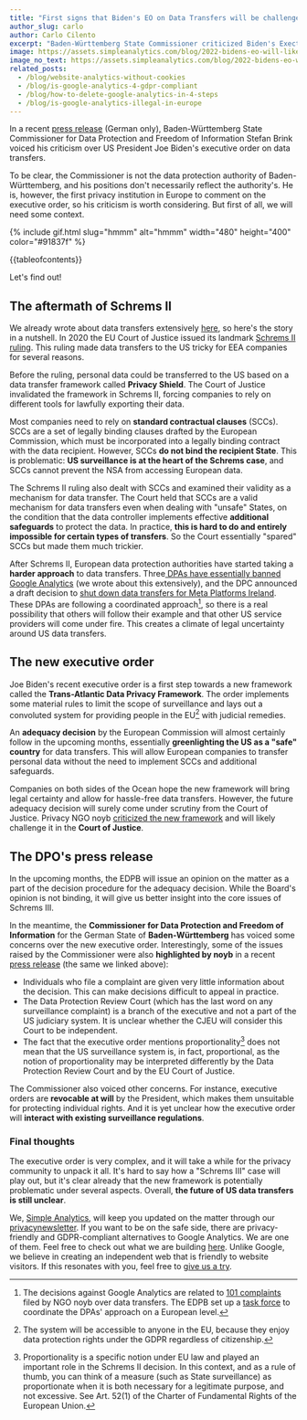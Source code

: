 ```yaml
---
title: "First signs that Biden's EO on Data Transfers will be challenged"
author_slug: carlo
author: Carlo Cilento
excerpt: "Baden-Württemberg State Commissioner criticized Biden's Exectuve Order on Data Tranfers. Thereby implicating that a deal between the EU and US is still far away"
image: https://assets.simpleanalytics.com/blog/2022-bidens-eo-will-likely-be-challenged/social-image-bidens-eo-will-be-challenged.png
image_no_text: https://assets.simpleanalytics.com/blog/2022-bidens-eo-will-likely-be-challenged/social-image-bidens-eo-will-be-challenged.png
related_posts:
  - /blog/website-analytics-without-cookies
  - /blog/is-google-analytics-4-gdpr-compliant
  - /blog/how-to-delete-google-analytics-in-4-steps
  - /blog/is-google-analytics-illegal-in-europe
---
```


In a recent [press release](https://www.baden-wuerttemberg.datenschutz.de/usa-eu-datentransfer-durchfuehrungsverordnung-us-praesident/) (German only), Baden-Württemberg State Commissioner for Data Protection and Freedom of Information Stefan Brink voiced his criticism over US President Joe Biden's executive order on data transfers.

To be clear, the Commissioner is not the data protection authority of Baden-Württemberg, and his positions don't necessarily reflect the authority's. He is, however, the first privacy institution in Europe to comment on the executive order, so his criticism is worth considering. But first of all, we will need some context.

{% include gif.html slug="hmmm" alt="hmmm" width="480" height="400" color="#91837f" %}

{{tableofcontents}}

Let's find out!

## The aftermath of Schrems II

We already wrote about data transfers extensively [here](https://www.simpleanalytics.com/blog/how-to-move-forward-with-data-transfers-between-the-eu-us), so here's the story in a nutshell. In 2020 the EU Court of Justice issued its landmark [Schrems II ruling](https://gdprhub.eu/index.php?title=CJEU_-_C-311/18_-_Schrems_II). This ruling made data transfers to the US tricky for EEA companies for several reasons.

Before the ruling, personal data could be transferred to the US based on a data transfer framework called **Privacy Shield**. The Court of Justice invalidated the framework in Schrems II, forcing companies to rely on different tools for lawfully exporting their data.

Most companies need to rely on **standard contractual clauses** (SCCs). SCCs are a set of legally binding clauses drafted by the European Commission, which must be incorporated into a legally binding contract with the data recipient. However, SCCs **do not bind the recipient State**. This is problematic: **US surveillance is at the heart of the Schrems case**, and SCCs cannot prevent the NSA from accessing European data.

The Schrems II ruling also dealt with SCCs and examined their validity as a mechanism for data transfer. The Court held that SCCs are a valid mechanism for data transfers even when dealing with "unsafe" States, on the condition that the data controller implements effective **additional safeguards** to protect the data. In practice, **this is hard to do and entirely impossible for certain types of transfers**. So the Court essentially "spared" SCCs but made them much trickier.

After Schrems II, European data protection authorities have started taking a **harder approach** to data transfers. Three[ DPAs have essentially banned Google Analytics](https://www.simpleanalytics.com/blog/is-google-analytics-illegal-in-europe) (we wrote about this extensively), and the DPC announced a draft decision to [shut down data transfers for Meta Platforms Ireland](https://iapp.org/news/a/irish-dpc-files-draft-order-to-halt-metas-data-transfers-to-us/). These DPAs are following a coordinated approach[^1], so there is a real possibility that others will follow their example and that other US service providers will come under fire. This creates a climate of legal uncertainty around US data transfers.

## The new executive order

Joe Biden's recent executive order is a first step towards a new framework called the **Trans-Atlantic Data Privacy Framework**. The order implements some material rules to limit the scope of surveillance and lays out a convoluted system for providing people in the EU[^2] with judicial remedies.

An **adequacy decision** by the European Commission will almost certainly follow in the upcoming months, essentially **greenlighting the US as a "safe" country** for data transfers. This will allow European companies to transfer personal data without the need to implement SCCs and additional safeguards.

Companies on both sides of the Ocean hope the new framework will bring legal certainty and allow for hassle-free data transfers. However, the future adequacy decision will surely come under scrutiny from the Court of Justice. Privacy NGO noyb [criticized the new framework](https://noyb.eu/en/new-us-executive-order-unlikely-satisfy-eu-law) and will likely challenge it in the **Court of Justice**.

## The DPO's press release

In the upcoming months, the EDPB will issue an opinion on the matter as a part of the decision procedure for the adequacy decision. While the Board's opinion is not binding, it will give us better insight into the core issues of Schrems III.

In the meantime, the **Commissioner for Data Protection and Freedom of Information** for the German State of **Baden-Württemberg** has voiced some concerns over the new executive order. Interestingly, some of the issues raised by the Commissioner were also **highlighted by noyb** in a recent [press release](https://noyb.eu/en/new-us-executive-order-unlikely-satisfy-eu-law) (the same we linked above):

- Individuals who file a complaint are given very little information about the decision. This can make decisions difficult to appeal in practice.
- The Data Protection Review Court (which has the last word on any surveillance complaint) is a branch of the executive and not a part of the US judiciary system. It is unclear whether the CJEU will consider this Court to be independent.
- The fact that the executive order mentions proportionality[^3] does not mean that the US surveillance system is, in fact, proportional, as the notion of proportionality may be interpreted differently by the Data Protection Review Court and by the EU Court of Justice.

The Commissioner also voiced other concerns. For instance, executive orders are **revocable at will** by the President, which makes them unsuitable for protecting individual rights. And it is yet unclear how the executive order will **interact with existing surveillance regulations**.

### Final thoughts

The executive order is very complex, and it will take a while for the privacy community to unpack it all. It's hard to say how a "Schrems III" case will play out, but it's clear already that the new framework is potentially problematic under several aspects. Overall, **the future of US data transfers is still unclear**.

We, [Simple Analytics](https://www.simpleanalytics.com/), will keep you updated on the matter through our [privacynewsletter](https://theprivacynewsletter.com/). If you want to be on the safe side, there are privacy-friendly and GDPR-compliant alternatives to Google Analytics. We are one of them. Feel free to check out what we are building [here](https://simpleanalytics.com/simpleanalytics.com). Unlike Google, we believe in creating an independent web that is friendly to website visitors. If this resonates with you, feel free to [give us a try](https://simpleanalytics.com/welcome).

> [^1]: The decisions against Google Analytics are related to [101 complaints](https://noyb.eu/en/101-complaints-eu-us-transfers-filed) filed by NGO noyb over data transfers. The EDPB set up a [task force](https://edpb.europa.eu/news/news/2020/european-data-protection-board-thirty-seventh-plenary-session-guidelines-controller_en) to coordinate the DPAs' approach on a European level.
> [^2]: The system will be accessible to anyone in the EU, because they enjoy data protection rights under the GDPR regardless of citizenship.
> [^3]: Proportionality is a specific notion under EU law and played an important role in the Schrems II decision. In this context, and as a rule of thumb, you can think of a measure (such as State surveillance) as proportionate when it is both necessary for a legitimate purpose, and not excessive. See Art. 52(1) of the Charter of Fundamental Rights of the European Union.
